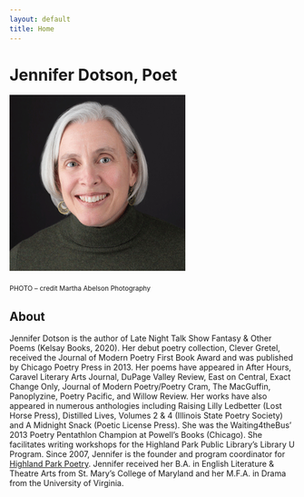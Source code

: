 ```yaml
---
layout: default
title: Home
---
```


# Jennifer Dotson, Poet


![Jennifer Dotson Headshot](images/headshotLNTSFcropped.gif)

<sub>PHOTO – credit Martha Abelson Photography</sub>


## About
Jennifer Dotson is the author of Late Night Talk Show Fantasy & Other Poems (Kelsay
Books, 2020). Her debut poetry collection, Clever Gretel, received the Journal of
Modern Poetry First Book Award and was published by Chicago Poetry Press in 2013.
Her poems have appeared in After Hours, Caravel Literary Arts Journal, DuPage
Valley Review, East on Central, Exact Change Only, Journal of Modern Poetry/Poetry
Cram, The MacGuffin, Panoplyzine, Poetry Pacific, and Willow Review. Her works have
also appeared in numerous anthologies including Raising Lilly Ledbetter (Lost Horse
Press), Distilled Lives, Volumes 2 & 4 (Illinois State Poetry Society) and A
Midnight Snack (Poetic License Press). She was the Waiting4theBus’ 2013 Poetry
Pentathlon Champion at Powell’s Books (Chicago). She facilitates writing
workshops for the Highland Park Public Library’s Library U Program. Since 2007,
Jennifer is the founder and program coordinator for [Highland Park Poetry](http://highlandparkpoetry.org/).
Jennifer received her B.A. in English Literature & Theatre Arts from St. Mary’s
College of Maryland and her M.F.A. in Drama from the University of Virginia.
